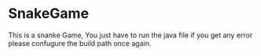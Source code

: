# SnakeGame
This is a snanke Game, You just have to run the java file if you get any error please confugure the build path once again. 

